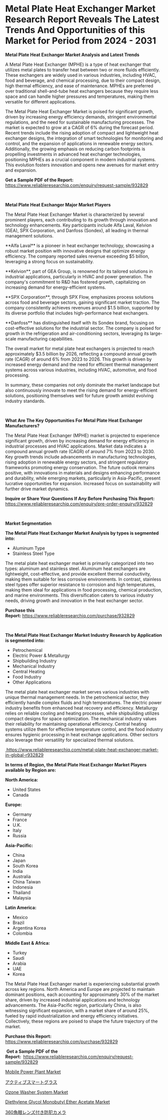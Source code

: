 <p><h1>Metal Plate Heat Exchanger Market Research Report Reveals The Latest Trends And Opportunities of this Market for Period from 2024 - 2031</h1></p><p><strong>Metal Plate Heat Exchanger Market Analysis and Latest Trends</strong></p>
<p><p>A Metal Plate Heat Exchanger (MPHE) is a type of heat exchanger that utilizes metal plates to transfer heat between two or more fluids efficiently. These exchangers are widely used in various industries, including HVAC, food and beverage, and chemical processing, due to their compact design, high thermal efficiency, and ease of maintenance. MPHEs are preferred over traditional shell-and-tube heat exchangers because they require less space and can handle higher pressures and temperatures, making them versatile for different applications.</p><p>The Metal Plate Heat Exchanger Market is poised for significant growth, driven by increasing energy efficiency demands, stringent environmental regulations, and the need for sustainable manufacturing processes. The market is expected to grow at a CAGR of 6% during the forecast period. Recent trends include the rising adoption of compact and lightweight heat exchanger designs, the integration of smart technologies for monitoring and control, and the expansion of applications in renewable energy sectors. Additionally, the growing emphasis on reducing carbon footprints is propelling investments in advanced heat exchanger technologies, positioning MPHEs as a crucial component in modern industrial systems. This evolution fosters innovation and opens new avenues for market entry and expansion.</p></p>
<p><strong>Get a Sample PDF of the Report:&nbsp;</strong> <a href="https://www.reliableresearchiq.com/enquiry/request-sample/932829">https://www.reliableresearchiq.com/enquiry/request-sample/932829</a></p>
<p>&nbsp;</p>
<p><strong>Metal Plate Heat Exchanger Major Market Players</strong></p>
<p><p>The Metal Plate Heat Exchanger Market is characterized by several prominent players, each contributing to its growth through innovation and technology enhancements. Key participants include Alfa Laval, Kelvion (GEA), SPX Corporation, and Danfoss (Sondex), all leading in thermal management solutions.</p><p>**Alfa Laval** is a pioneer in heat exchanger technology, showcasing a robust market position with innovative designs that optimize energy efficiency. The company reported sales revenue exceeding $5 billion, leveraging a strong focus on sustainability.</p><p>**Kelvion**, part of GEA Group, is renowned for its tailored solutions in industrial applications, particularly in HVAC and power generation. The company's commitment to R&D has fostered growth, capitalizing on increasing demand for energy-efficient systems.</p><p>**SPX Corporation**, through SPX Flow, emphasizes process solutions across food and beverage sectors, gaining significant market traction. The company consistently achieves revenues around $1.5 billion, supported by its diverse portfolio that includes high-performance heat exchangers.</p><p>**Danfoss** has distinguished itself with its Sondex brand, focusing on cost-effective solutions for the industrial sector. The company is poised for growth in the refrigeration and air-conditioning sectors, leveraging its large-scale manufacturing capabilities.</p><p>The overall market for metal plate heat exchangers is projected to reach approximately $3.5 billion by 2026, reflecting a compound annual growth rate (CAGR) of around 6% from 2023 to 2026. This growth is driven by increased energy demand and the need for efficient thermal management systems across various industries, including HVAC, automotive, and food processing.</p><p>In summary, these companies not only dominate the market landscape but also continuously innovate to meet the rising demand for energy-efficient solutions, positioning themselves well for future growth amidst evolving industry standards.</p></p>
<p>&nbsp;</p>
<p><strong>What Are The Key Opportunities For Metal Plate Heat Exchanger Manufacturers?</strong></p>
<p><p>The Metal Plate Heat Exchanger (MPHE) market is projected to experience significant growth, driven by increasing demand for energy efficiency in industrial processes and HVAC applications. Market data indicates a compound annual growth rate (CAGR) of around 7% from 2023 to 2030. Key growth trends include advancements in manufacturing technologies, rising adoption in renewable energy sectors, and stringent regulatory frameworks promoting energy conservation. The future outlook remains positive, with innovations in materials and designs enhancing performance and durability, while emerging markets, particularly in Asia-Pacific, present lucrative opportunities for expansion. Increased focus on sustainability will further drive market dynamics.</p></p>
<p><strong>Inquire or Share Your Questions If Any Before Purchasing This Report:</strong> <a href="https://www.reliableresearchiq.com/enquiry/pre-order-enquiry/932829">https://www.reliableresearchiq.com/enquiry/pre-order-enquiry/932829</a></p>
<p>&nbsp;</p>
<p><strong>Market Segmentation</strong></p>
<p><strong>The Metal Plate Heat Exchanger Market Analysis by types is segmented into:</strong></p>
<p><ul><li>Aluminum Type</li><li>Stainless Steel Type</li></ul></p>
<p><p>The metal plate heat exchanger market is primarily categorized into two types: aluminum and stainless steel. Aluminum heat exchangers are lightweight, cost-effective, and provide excellent thermal conductivity, making them suitable for less corrosive environments. In contrast, stainless steel types offer superior resistance to corrosion and high temperatures, making them ideal for applications in food processing, chemical production, and marine environments. This diversification caters to various industry needs, driving growth and innovation in the heat exchanger sector.</p></p>
<p><strong>Purchase this Report:&nbsp;</strong><a href="https://www.reliableresearchiq.com/purchase/932829">https://www.reliableresearchiq.com/purchase/932829</a></p>
<p>&nbsp;</p>
<p><strong>The Metal Plate Heat Exchanger Market Industry Research by Application is segmented into:</strong></p>
<p><ul><li>Petrochemical</li><li>Electric Power & Metallurgy</li><li>Shipbuilding Industry</li><li>Mechanical Industry</li><li>Central Heating</li><li>Food Industry</li><li>Other Applications</li></ul></p>
<p><p>The metal plate heat exchanger market serves various industries with unique thermal management needs. In the petrochemical sector, they efficiently handle complex fluids and high temperatures. The electric power industry benefits from enhanced heat recovery and efficiency. Metallurgy relies on reliable cooling and heating processes, while shipbuilding utilizes compact designs for space optimization. The mechanical industry values their reliability for maintaining operational efficiency. Central heating systems utilize them for effective temperature control, and the food industry ensures hygienic processing in heat exchange applications. Other sectors also leverage their versatility for specialized thermal solutions.</p></p>
<p><a href="https://www.reliableresearchiq.com/metal-plate-heat-exchanger-market-in-global-r932829">&nbsp;https://www.reliableresearchiq.com/metal-plate-heat-exchanger-market-in-global-r932829</a></p>
<p><strong>In terms of Region, the Metal Plate Heat Exchanger Market Players available by Region are:</strong></p>
<p>
    <p> <strong> North America: </strong>
        <ul>
            <li>United States</li>
            <li>Canada</li>
        </ul>
        </p> 
    <p> <strong> Europe: </strong>
        <ul>
            <li>Germany</li>
            <li>France</li>
            <li>U.K.</li>
            <li>Italy</li>
            <li>Russia</li>
        </ul>
        </p> 
    <p> <strong> Asia-Pacific: </strong>
        <ul>
            <li>China</li>
            <li>Japan</li>
            <li>South Korea</li>
            <li>India</li>
            <li>Australia</li>
            <li>China Taiwan</li>
            <li>Indonesia</li>
            <li>Thailand</li>
            <li>Malaysia</li>
        </ul>
        </p> 
    <p> <strong> Latin America: </strong>
        <ul>
            <li>Mexico</li>
            <li>Brazil</li>
            <li>Argentina Korea</li>
            <li>Colombia</li>
        </ul>
        </p> 
    <p> <strong> Middle East & Africa: </strong>
        <ul>
            <li>Turkey</li>
            <li>Saudi</li>
            <li>Arabia</li>
            <li>UAE</li>
            <li>Korea</li>
        </ul>
    </p>
    </p>
<p><p>The Metal Plate Heat Exchanger market is experiencing substantial growth across key regions. North America and Europe are projected to maintain dominant positions, each accounting for approximately 30% of the market share, driven by increased industrial applications and technology advancements. The Asia-Pacific region, particularly China, is also witnessing significant expansion, with a market share of around 25%, fueled by rapid industrialization and energy efficiency initiatives. Collectively, these regions are poised to shape the future trajectory of the market.</p></p>
<p><strong>Purchase this Report: </strong><a href="https://www.reliableresearchiq.com/purchase/932829">https://www.reliableresearchiq.com/purchase/932829</a></p>
<p>&nbsp;<strong>Get a Sample PDF of the Report:&nbsp;&nbsp;</strong><a href="https://www.reliableresearchiq.com/enquiry/request-sample/932829">https://www.reliableresearchiq.com/enquiry/request-sample/932829</a></p>
<p><strong></strong></p>
<p><p><a href="https://www.linkedin.com/pulse/strategic-roadmap-global-mobile-power-plant-market-insights-sopff?trackingId=7HYwcXX4S1uhmiCb89BILw%3D%3D">Mobile Power Plant Market</a></p><p><a href="https://medium.com/@georgeannauce/%E3%82%A2%E3%82%AF%E3%83%86%E3%82%A3%E3%83%96%E3%82%B9%E3%83%9E%E3%83%BC%E3%83%88%E3%82%B0%E3%83%A9%E3%82%B9%E5%B8%82%E5%A0%B4-%E3%82%B0%E3%83%AD%E3%83%BC%E3%83%90%E3%83%AB%E5%B8%82%E5%A0%B4%E3%81%AE%E5%8B%95%E5%90%91%E3%81%A8%E5%B8%82%E5%A0%B4%E4%BA%88%E6%B8%AC-2024%E5%B9%B4-2031%E5%B9%B4-9883716a6679">アクティブスマートグラス</a></p><p><a href="https://medium.com/@daveblock12/analyzing-ozone-washer-system-market-dynamics-and-growth-drivers-and-forecasted-for-period-from-5795787f78da">Ozone Washer System Market</a></p><p><a href="https://issuu.com/reportprime-2/docs/diethylene-glycol-monobutyl-ether-a_17da469a65da5f">Diethylene Glycol Monobutyl Ether Acetate Market</a></p><p><a href="https://medium.com/@georgeannauce/security-cameras-with-360-fisheye-194ee9c90038">360魚眼レンズ付き防犯カメラ</a></p></p>